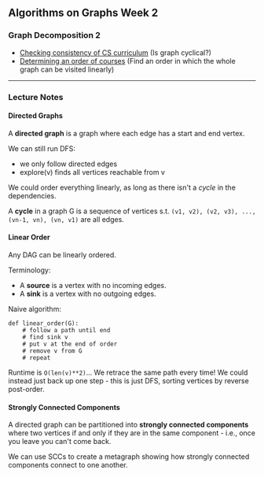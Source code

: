 ## Algorithms on Graphs Week 2
### Graph Decomposition 2

* [Checking consistency of CS curriculum]() (Is graph cyclical?)
* [Determining an order of courses]() (Find an order in which the whole graph can be visited linearly)

---

### Lecture Notes
#### Directed Graphs
A **directed graph** is a graph where each edge has a start and end vertex.

We can still run DFS:
* we only follow directed edges
* explore(v) finds all vertices reachable from v

We could order everything linearly, as long as there isn't a *cycle* in the dependencies.

A **cycle** in a graph G is a sequence of vertices s.t.
`(v1, v2), (v2, v3), ..., (vn-1, vn), (vn, v1)` are all edges.

#### Linear Order
Any DAG can be linearly ordered.

Terminology:
* A **source** is a vertex with no incoming edges.
* A **sink** is a vertex with no outgoing edges.

Naive algorithm:
```
def linear_order(G):
	# follow a path until end
	# find sink v
	# put v at the end of order
	# remove v from G
	# repeat
```

Runtime is `O(len(v)**2)`... 
We retrace the same path every time! We could instead just back up one step - this is just DFS, sorting vertices by 
reverse post-order.

#### Strongly Connected Components
A directed graph can be partitioned into **strongly connected components**
where two vertices if and only if they are in the same component - i.e., once you leave you can't come back.

We can use SCCs to create a metagraph showing how strongly connected components connect to one another.